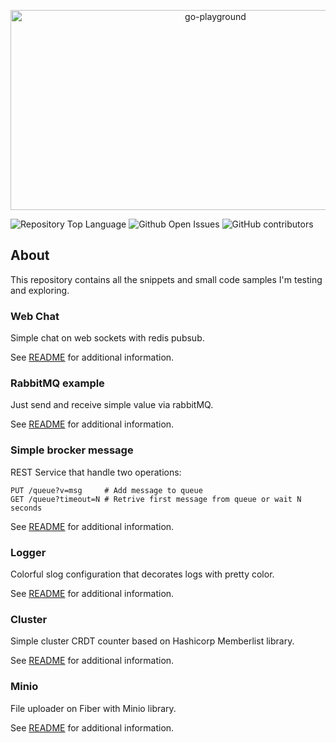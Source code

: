 <p align="center">
  <img src="https://socialify.git.ci/mortum5/go-playground/image?description=1&descriptionEditable=&font=Inter&issues=1&language=1&name=1&owner=1&pattern=Signal&pulls=1&stargazers=1&theme=Light"     alt="go-playground" width="640" height="320" />
</p>

![Repository Top Language](https://img.shields.io/github/languages/top/mortum5/go-playground)
![Github Open Issues](https://img.shields.io/github/issues/mortum5/go-playground)
![GitHub contributors](https://img.shields.io/github/contributors/mortum5/go-playground)

## About

This repository contains all the snippets and small code samples I'm testing and exploring.

### Web Chat

Simple chat on web sockets with redis pubsub.

See [README](webchat/README.md) for additional information.

### RabbitMQ example

Just send and receive simple value via rabbitMQ. 

See [README](rabbitmq/README.md) for additional information.

### Simple brocker message

REST Service that handle two operations:

```
PUT /queue?v=msg     # Add message to queue
GET /queue?timeout=N # Retrive first message from queue or wait N seconds
```

See [README](message-broker/README.md) for additional information.

### Logger

Colorful slog configuration that decorates logs with pretty color.

See [README](logger/README.md) for additional information.

### Cluster

Simple cluster CRDT counter based on Hashicorp Memberlist library.

See [README](cluster/README.md) for additional information.

### Minio

File uploader on Fiber with Minio library.

See [README](minio/README.md) for additional information.